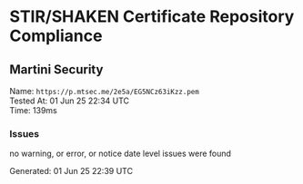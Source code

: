 # STIR/SHAKEN Certificate Repository Compliance

## Martini Security

Name: `https://p.mtsec.me/2e5a/EG5NCz63iKzz.pem`\
Tested At: 01 Jun 25 22:34 UTC\
Time: 139ms

### Issues

no warning, or error, or notice date level issues were found

Generated: 01 Jun 25 22:39 UTC